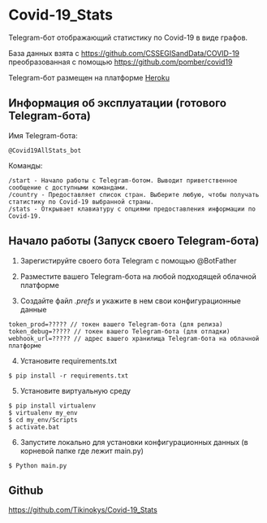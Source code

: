 # Covid-19_Stats

Telegram-бот отображающий статистику по Covid-19 в виде графов.

База данных взята с https://github.com/CSSEGISandData/COVID-19 преобразованная с помощью https://github.com/pomber/covid19

Telegram-бот размещен на платформе [Heroku](https://www.heroku.com/)


Информация об эксплуатации (готового Telegram-бота)
---------
Имя Telegram-бота:
```
@Covid19AllStats_bot
```
Команды:
```
/start - Начало работы с Telegram-ботом. Выводит приветственное сообщение с доступными командами.
/country - Предоставляет список стран. Выберите любую, чтобы получать статистику по Covid-19 выбранной страны.
/stats - Открывает клавиатуру с опциями предоставления информации по Covid-19.
```


Начало работы (Запуск своего Telegram-бота)
---------
1) Зарегистируйте своего бота Telegram с помощью @BotFather

2) Разместите вашего Telegram-бота на любой подходящей облачной платформе

3) Создайте файл *.prefs* и укажите в нем свои конфигурационные данные
```
token_prod=????? // токен вашего Telegram-бота (для релиза)
token_debug=????? // токен вашего Telegram-бота (для отладки)
webhook_url=????? // адрес вашего хранилища Telegram-бота на облачной платформе
```
4) Установите requirements.txt
```
$ pip install -r requirements.txt
```
5) Установите виртуальную среду
```
$ pip install virtualenv
$ virtualenv my_env
$ cd my_env/Scripts
$ activate.bat
```
6) Запустите локально для установки конфигурационных данных (в корневой папке где лежит main.py)
```
$ Python main.py
```


Github
---------
https://github.com/Tikinokys/Covid-19_Stats